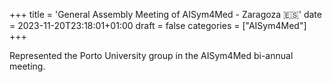 +++
title = 'General Assembly Meeting of AISym4Med - Zaragoza 🇪🇸'
date = 2023-11-20T23:18:01+01:00
draft = false
categories = ["AISym4Med"]
+++

Represented the Porto University group in the AISym4Med bi-annual meeting.
